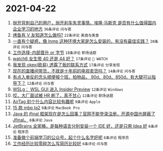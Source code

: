 # 2021-04-22

1. [抛开背刺自己的用户，抛开刹车失灵事情，埃隆·马斯克 是否有什么值得国内企业学习的地方](https://www.v2ex.com/t/772346) `36条评论` `问与答`
1. [烤鱼有 V 友知道怎么做吗?](https://www.v2ex.com/t/772343) `22条评论` `美酒与美食`
1. [一直有个疑惑，像 lnmp 这种环境大家是怎么安装的，有没有最佳实践？](https://www.v2ex.com/t/772341) `20条评论` `问与答`
1. [工作选择-内部晋升 or 字节](https://www.v2ex.com/t/772369) `18条评论` `职场话题`
1. [watch6 女生带 40 还是 44 好？](https://www.v2ex.com/t/772358) `17条评论` ` WATCH`
1. [我发现 okex(欧易) 透露了我的联系方式](https://www.v2ex.com/t/772352) `17条评论` `分享发现`
1. [现在的直播间带货，不就是十年前的电视卖货吗？](https://www.v2ex.com/t/772344) `14条评论` `问与答`
1. [有点入单反的念头顺便报个班，拍物品， 90d、80d、850d，有大腿可以指导下？](https://www.v2ex.com/t/772355) `12条评论` `问与答`
1. [WSLg： WSL GUI 进入 Insider Preview](https://www.v2ex.com/t/772350) `12条评论` `Windows`
1. [哎，大厂面试被 HR 刷了，真不甘心](https://www.v2ex.com/t/772345) `12条评论` `职场话题`
1. [AirTag 刻个什么内容比较有趣呢](https://www.v2ex.com/t/772364) `9条评论` `Apple`
1. [15 款 mbp lq2](https://www.v2ex.com/t/772348) `9条评论` `MacBook Pro`
1. [Java 的 jfinal 框架现在是怎么回事？官网不能登录注册，开源中国也屏蔽了 Jfinal。](https://www.v2ex.com/t/772353) `8条评论` `Java`
1. [JetBrains 全家桶，是每种语言分别安装一个 IDE 好，还是只用 Idea 好](https://www.v2ex.com/t/772380) `6条评论` `程序员`
1. [准备做个前端学习的公众号，起个什么名字好呢](https://www.v2ex.com/t/772377) `6条评论` `程序员`
1. [工作经历比较零碎怎么写简历比较好](https://www.v2ex.com/t/772363) `6条评论` `问与答`
